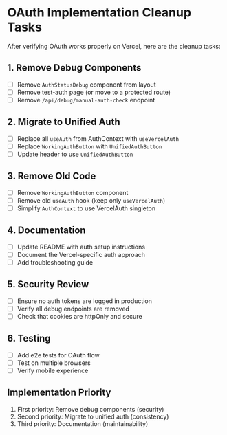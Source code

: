 # OAuth Implementation Cleanup Tasks

After verifying OAuth works properly on Vercel, here are the cleanup tasks:

## 1. Remove Debug Components
- [ ] Remove `AuthStatusDebug` component from layout
- [ ] Remove test-auth page (or move to a protected route)
- [ ] Remove `/api/debug/manual-auth-check` endpoint

## 2. Migrate to Unified Auth
- [ ] Replace all `useAuth` from AuthContext with `useVercelAuth` 
- [ ] Replace `WorkingAuthButton` with `UnifiedAuthButton`
- [ ] Update header to use `UnifiedAuthButton`

## 3. Remove Old Code
- [ ] Remove `WorkingAuthButton` component
- [ ] Remove old `useAuth` hook (keep only `useVercelAuth`)
- [ ] Simplify `AuthContext` to use VercelAuth singleton

## 4. Documentation
- [ ] Update README with auth setup instructions
- [ ] Document the Vercel-specific auth approach
- [ ] Add troubleshooting guide

## 5. Security Review
- [ ] Ensure no auth tokens are logged in production
- [ ] Verify all debug endpoints are removed
- [ ] Check that cookies are httpOnly and secure

## 6. Testing
- [ ] Add e2e tests for OAuth flow
- [ ] Test on multiple browsers
- [ ] Verify mobile experience

## Implementation Priority
1. First priority: Remove debug components (security)
2. Second priority: Migrate to unified auth (consistency)
3. Third priority: Documentation (maintainability)